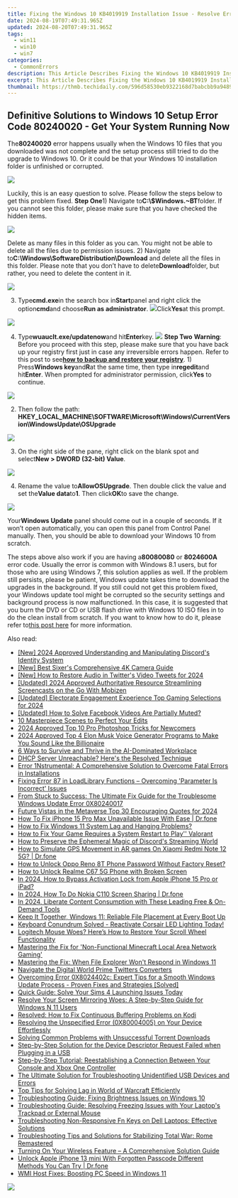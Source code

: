 ```yaml
---
title: Fixing the Windows 10 KB4019919 Installation Issue - Resolve Error Code 0X80240034
date: 2024-08-19T07:49:31.965Z
updated: 2024-08-20T07:49:31.965Z
tags:
  - win11
  - win10
  - win7
categories:
  - CommonErrors
description: This Article Describes Fixing the Windows 10 KB4019919 Installation Issue - Resolve Error Code 0X80240034
excerpt: This Article Describes Fixing the Windows 10 KB4019919 Installation Issue - Resolve Error Code 0X80240034
thumbnail: https://thmb.techidaily.com/596d58530eb9322168d7babcbb9a9489a386dda09536b6b2d4f38f91d6402603.jpg
---
```


## Definitive Solutions to Windows 10 Setup Error Code 80240020 - Get Your System Running Now

The**80240020** error happens usually when the Windows 10 files that you downloaded was not complete and the setup process still tried to do the upgrade to Windows 10\. Or it could be that your Windows 10 installation folder is unfinished or corrupted.

![](https://images.drivereasy.com/wp-content/uploads/2016/08/error-code-80240020.jpg)

Luckily, this is an easy question to solve. Please follow the steps below to get this problem fixed. **Step One**1) Navigate to**C:\\$Windows.\~BT**folder. If you cannot see this folder, please make sure that you have checked the hidden items.

![](https://images.drivereasy.com/wp-content/uploads/2016/08/windows-bt-600x427.jpg)

Delete as many files in this folder as you can. You might not be able to delete all the files due to permission issues. 2) Navigate to**C:\\Windows\\SoftwareDistribution\\Download** and delete all the files in this folder. Please note that you don’t have to delete**Download**folder, but rather, you need to delete the content in it.

![](https://images.drivereasy.com/wp-content/uploads/2016/08/softwaredistributiondownload.jpg)

3) Type**cmd.exe**in the search box in**Start**panel and right click the option**cmd**and choose**Run as administrator**. ![](https://images.drivereasy.com/wp-content/uploads/2016/08/run-as-administrator.jpg)Click**Yes**at this prompt.

![](https://images.drivereasy.com/wp-content/uploads/2016/08/uac-command-processor.jpg)

4) Type**wuauclt.exe/updatenow**and hit**Enter**key. ![](https://images.drivereasy.com/wp-content/uploads/2016/08/img_57b5394edbd33.png) **Step Two** **Warning**: Before you proceed with this step, please make sure that you have back up your registry first just in case any irreversible errors happen. Refer to this post to see[**how to backup and restore your registry**](https://tools.techidaily.com/drivereasy/download/). 1) Press**Windows key**and**R**at the same time, then type in**regedit**and hit**Enter**. When prompted for administrator permission, click**Yes** to continue.

![](https://images.drivereasy.com/wp-content/uploads/2016/10/regedit.png)

2) Then follow the path:   **HKEY\_LOCAL\_MACHINE\\SOFTWARE\\Microsoft\\Windows\\CurrentVersion\\WindowsUpdate\\OSUpgrade**

![](https://images.drivereasy.com/wp-content/uploads/2016/10/hkey_local_machinesoftwaremicrosoftwindowscurrentversionwindowsupdateosupgrade-600x394.jpg)

3) On the right side of the pane, right click on the blank spot and select**New > DWORD (32-bit) Value**.

![](https://images.drivereasy.com/wp-content/uploads/2016/10/new-dword-32-bit-value-600x396.jpg)

4) Rename the value to**AllowOSUpgrade**. Then double click the value and set the**Value data**to**1**. Then click**OK**to save the change.

![](https://images.drivereasy.com/wp-content/uploads/2016/10/img_58140207aba43-600x394.jpg)

 Your**Windows Update** panel should come out in a couple of seconds. If it won’t open automatically, you can open this panel from Control Panel manually. Then, you should be able to download your Windows 10 from scratch.

The steps above also work if you are having a**80080080** or **8024600A**  error code. Usually the error is common with Windows 8.1 users, but for those who are using Windows 7, this solution applies as well. If the problem still persists, please be patient, Windows update takes time to download the upgrades in the background. If you still could not get this problem fixed, your Windows update tool might be corrupted so the security settings and background process is now malfunctioned. In this case, it is suggested that you burn the DVD or CD or USB flash drive with Windows 10 ISO files in to do the clean install from scratch. If you want to know how to do it, please refer to[this post here](https://tools.techidaily.com/drivereasy/download/) for more information.

<ins class="adsbygoogle"
     style="display:block"
     data-ad-format="autorelaxed"
     data-ad-client="ca-pub-7571918770474297"
     data-ad-slot="1223367746"></ins>



<ins class="adsbygoogle"
     style="display:block"
     data-ad-client="ca-pub-7571918770474297"
     data-ad-slot="8358498916"
     data-ad-format="auto"
     data-full-width-responsive="true"></ins>

<span class="atpl-alsoreadstyle">Also read:</span>
<div><ul>
<li><a href="https://discord-videos.techidaily.com/new-2024-approved-understanding-and-manipulating-discords-identity-system/"><u>[New] 2024 Approved  Understanding and Manipulating Discord's Identity System</u></a></li>
<li><a href="https://extra-lessons.techidaily.com/new-best-sixers-comprehensive-4k-camera-guide/"><u>[New] Best Sixer's Comprehensive 4K Camera Guide</u></a></li>
<li><a href="https://twitter-videos.techidaily.com/new-how-to-restore-audio-in-twitters-video-tweets-for-2024/"><u>[New] How to Restore Audio in Twitter's Video Tweets for 2024</u></a></li>
<li><a href="https://remote-screen-capture.techidaily.com/updated-2024-approved-authoritative-resource-streamlining-screencasts-on-the-go-with-mobizen/"><u>[Updated] 2024 Approved  Authoritative Resource  Streamlining Screencasts on the Go With Mobizen</u></a></li>
<li><a href="https://screen-mirroring-recording.techidaily.com/updated-electorate-engagement-experience-top-gaming-selections-for-2024/"><u>[Updated] Electorate Engagement Experience  Top Gaming Selections for 2024</u></a></li>
<li><a href="https://facebook-clips.techidaily.com/updated-how-to-solve-facebook-videos-are-partially-muted/"><u>[Updated] How to Solve Facebook Videos Are Partially Muted?</u></a></li>
<li><a href="https://extra-lessons.techidaily.com/10-masterpiece-scenes-to-perfect-your-edits/"><u>10 Masterpiece Scenes to Perfect Your Edits</u></a></li>
<li><a href="https://some-guidance.techidaily.com/2024-approved-top-10-pro-photoshop-tricks-for-newcomers/"><u>2024 Approved  Top 10 Pro Photoshop Tricks for Newcomers</u></a></li>
<li><a href="https://ai-voice.techidaily.com/2024-approved-top-4-elon-musk-voice-generator-programs-to-make-you-sound-like-the-billionaire/"><u>2024 Approved Top 4 Elon Musk Voice Generator Programs to Make You Sound Like the Billionaire</u></a></li>
<li><a href="https://tech-revival.techidaily.com/6-ways-to-survive-and-thrive-in-the-ai-dominated-workplace/"><u>6 Ways to Survive and Thrive in the AI-Dominated Workplace</u></a></li>
<li><a href="https://win-howtos.techidaily.com/dhcp-server-unreachable-heres-the-resolved-technique/"><u>DHCP Server Unreachable? Here's the Resolved Technique</u></a></li>
<li><a href="https://win-howtos.techidaily.com/error-1nstrumental-a-comprehensive-solution-to-overcome-fatal-errors-in-installations/"><u>Error 1Nstrumental: A Comprehensive Solution to Overcome Fatal Errors in Installations</u></a></li>
<li><a href="https://win-howtos.techidaily.com/fixing-error-87-in-loadlibrary-functions-overcoming-parameter-is-incorrect-issues/"><u>Fixing Error 87 in LoadLibrary Functions – Overcoming 'Parameter Is Incorrect' Issues</u></a></li>
<li><a href="https://win-howtos.techidaily.com/from-stuck-to-success-the-ultimate-fix-guide-for-the-troublesome-windows-update-error-0x80240017/"><u>From Stuck to Success: The Ultimate Fix Guide for the Troublesome Windows Update Error 0X80240017</u></a></li>
<li><a href="https://some-knowledge.techidaily.com/future-vistas-in-the-metaverse-top-30-encouraging-quotes-for-2024/"><u>Future Vistas in the Metaverse  Top 30 Encouraging Quotes for 2024</u></a></li>
<li><a href="https://iphone-unlock.techidaily.com/how-to-fix-iphone-15-pro-max-unavailable-issue-with-ease-drfone-by-drfone-ios/"><u>How To Fix iPhone 15 Pro Max Unavailable Issue With Ease | Dr.fone</u></a></li>
<li><a href="https://win-howtos.techidaily.com/how-to-fix-windows-11-system-lag-and-hanging-problems/"><u>How to Fix Windows 11 System Lag and Hanging Problems?</u></a></li>
<li><a href="https://win-howtos.techidaily.com/how-to-fix-your-game-requires-a-system-restart-to-play-valorant/"><u>How to Fix Your Game Requires a System Restart to Play'' Valorant</u></a></li>
<li><a href="https://screen-activity-recording.techidaily.com/how-to-preserve-the-ephemeral-magic-of-discords-streaming-world/"><u>How to Preserve the Ephemeral Magic of Discord's Streaming World</u></a></li>
<li><a href="https://fake-location.techidaily.com/how-to-simulate-gps-movement-in-ar-games-on-xiaomi-redmi-note-12-5g-drfone-by-drfone-virtual-android/"><u>How to Simulate GPS Movement in AR games On Xiaomi Redmi Note 12 5G? | Dr.fone</u></a></li>
<li><a href="https://easy-unlock-android.techidaily.com/how-to-unlock-oppo-reno-8t-phone-password-without-factory-reset-by-drfone-android/"><u>How to Unlock Oppo Reno 8T Phone Password Without Factory Reset?</u></a></li>
<li><a href="https://easy-unlock-android.techidaily.com/how-to-unlock-realme-c67-5g-phone-with-broken-screen-by-drfone-android/"><u>How to Unlock Realme C67 5G Phone with Broken Screen</u></a></li>
<li><a href="https://activate-lock.techidaily.com/in-2024-how-to-bypass-activation-lock-from-apple-iphone-15-pro-or-ipad-by-drfone-ios/"><u>In 2024, How to Bypass Activation Lock from Apple iPhone 15 Pro or iPad?</u></a></li>
<li><a href="https://screen-mirror.techidaily.com/in-2024-how-to-do-nokia-c110-screen-sharing-drfone-by-drfone-android/"><u>In 2024, How To Do Nokia C110 Screen Sharing | Dr.fone</u></a></li>
<li><a href="https://youtube-help.techidaily.com/in-2024-liberate-content-consumption-with-these-leading-free-and-on-demand-tools/"><u>In 2024, Liberate Content Consumption with These Leading Free & On-Demand Tools</u></a></li>
<li><a href="https://win-howtos.techidaily.com/keep-it-together-windows-11-reliable-file-placement-at-every-boot-up/"><u>Keep It Together, Windows 11: Reliable File Placement at Every Boot Up</u></a></li>
<li><a href="https://win-howtos.techidaily.com/1723211386287-keyboard-conundrum-solved-reactivate-corsair-led-lighting-today/"><u>Keyboard Conundrum Solved - Reactivate Corsair LED Lighting Today!</u></a></li>
<li><a href="https://win-howtos.techidaily.com/logitech-mouse-woes-heres-how-to-restore-your-scroll-wheel-functionality/"><u>Logitech Mouse Woes? Here’s How to Restore Your Scroll Wheel Functionality</u></a></li>
<li><a href="https://win-howtos.techidaily.com/mastering-the-fix-for-non-functional-minecraft-local-area-network-gaming/"><u>Mastering the Fix for 'Non-Functional Minecraft Local Area Network Gaming'</u></a></li>
<li><a href="https://win-howtos.techidaily.com/mastering-the-fix-when-file-explorer-wont-respond-in-windows-11/"><u>Mastering the Fix: When File Explorer Won't Respond in Windows 11</u></a></li>
<li><a href="https://extra-tips.techidaily.com/navigate-the-digital-world-prime-twitters-converters/"><u>Navigate the Digital World  Prime Twitters Converters</u></a></li>
<li><a href="https://win-howtos.techidaily.com/overcoming-error-0x8024402c-expert-tips-for-a-smooth-windows-update-process-proven-fixes-and-strategies-solved/"><u>Overcoming Error 0X8024402c: Expert Tips for a Smooth Windows Update Process - Proven Fixes and Strategies [Solved]</u></a></li>
<li><a href="https://win-howtos.techidaily.com/1723209914137-quick-guide-solve-your-sims-4-launching-issues-today/"><u>Quick Guide: Solve Your Sims 4 Launching Issues Today</u></a></li>
<li><a href="https://win-howtos.techidaily.com/resolve-your-screen-mirroring-woes-a-step-by-step-guide-for-windows-n-11-users/"><u>Resolve Your Screen Mirroring Woes: A Step-by-Step Guide for Windows N 11 Users</u></a></li>
<li><a href="https://win-howtos.techidaily.com/resolved-how-to-fix-continuous-buffering-problems-on-kodi/"><u>Resolved: How to Fix Continuous Buffering Problems on Kodi</u></a></li>
<li><a href="https://win-howtos.techidaily.com/resolving-the-unspecified-error-0x80004005-on-your-device-effortlessly/"><u>Resolving the Unspecified Error (0X80004005) on Your Device Effortlessly</u></a></li>
<li><a href="https://win-howtos.techidaily.com/solving-common-problems-with-unsuccessful-torrent-downloads/"><u>Solving Common Problems with Unsuccessful Torrent Downloads</u></a></li>
<li><a href="https://win-howtos.techidaily.com/step-by-step-solution-for-the-device-descriptor-request-failed-when-plugging-in-a-usb/"><u>Step-by-Step Solution for the Device Descriptor Request Failed when Plugging in a USB</u></a></li>
<li><a href="https://win-howtos.techidaily.com/step-by-step-tutorial-reestablishing-a-connection-between-your-console-and-xbox-one-controller/"><u>Step-by-Step Tutorial: Reestablishing a Connection Between Your Console and Xbox One Controller</u></a></li>
<li><a href="https://win-howtos.techidaily.com/the-ultimate-solution-for-troubleshooting-unidentified-usb-devices-and-errors/"><u>The Ultimate Solution for Troubleshooting Unidentified USB Devices and Errors</u></a></li>
<li><a href="https://win-howtos.techidaily.com/top-tips-for-solving-lag-in-world-of-warcraft-efficiently/"><u>Top Tips for Solving Lag in World of Warcraft Efficiently</u></a></li>
<li><a href="https://win-howtos.techidaily.com/troubleshooting-guide-fixing-brightness-issues-on-windows-10/"><u>Troubleshooting Guide: Fixing Brightness Issues on Windows 10</u></a></li>
<li><a href="https://win-howtos.techidaily.com/troubleshooting-guide-resolving-freezing-issues-with-your-laptops-trackpad-or-external-mouse/"><u>Troubleshooting Guide: Resolving Freezing Issues with Your Laptop's Trackpad or External Mouse</u></a></li>
<li><a href="https://win-howtos.techidaily.com/troubleshooting-non-responsive-fn-keys-on-dell-laptops-effective-solutions/"><u>Troubleshooting Non-Responsive Fn Keys on Dell Laptops: Effective Solutions</u></a></li>
<li><a href="https://win-howtos.techidaily.com/troubleshooting-tips-and-solutions-for-stabilizing-total-war-rome-remastered/"><u>Troubleshooting Tips and Solutions for Stabilizing Total War: Rome Remastered</u></a></li>
<li><a href="https://win-howtos.techidaily.com/turning-on-your-wireless-feature-a-comprehensive-solution-guide/"><u>Turning On Your Wireless Feature – A Comprehensive Solution Guide</u></a></li>
<li><a href="https://iphone-unlock.techidaily.com/unlock-apple-iphone-13-mini-with-forgotten-passcode-different-methods-you-can-try-drfone-by-drfone-ios/"><u>Unlock Apple iPhone 13 mini With Forgotten Passcode Different Methods You Can Try | Dr.fone</u></a></li>
<li><a href="https://win-howtos.techidaily.com/wmi-host-fixes-boosting-pc-speed-in-windows-11/"><u>WMI Host Fixes: Boosting PC Speed in Windows 11</u></a></li>
</ul></div>

<!-- affiliate ads begin -->
<a href="https://estore.winxdvd.com/order/checkout.php?PRODS=12653808&QTY=1&AFFILIATE=108875&CART=1"><img src="https://www.winxdvd.com/affiliate/new-banner/wt-500x500.jpg" border="0"></a>
<!-- affiliate ads end -->